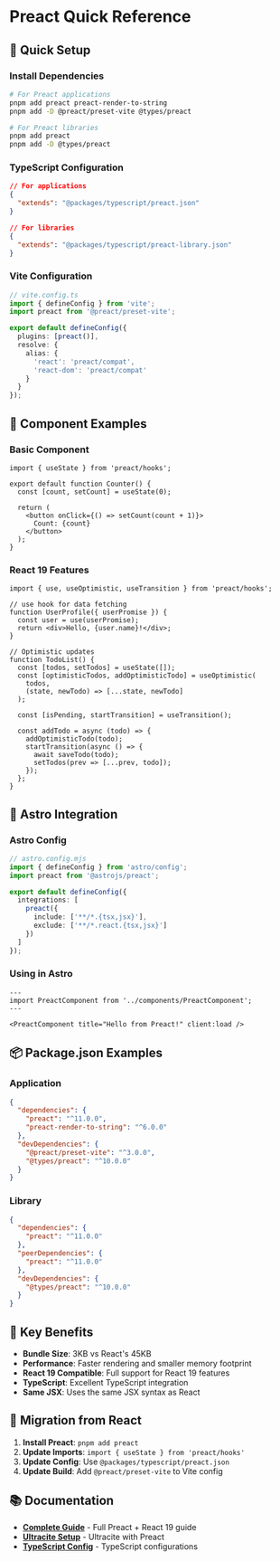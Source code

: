 # Preact Quick Reference

## 🚀 Quick Setup

### Install Dependencies
```bash
# For Preact applications
pnpm add preact preact-render-to-string
pnpm add -D @preact/preset-vite @types/preact

# For Preact libraries
pnpm add preact
pnpm add -D @types/preact
```

### TypeScript Configuration
```json
// For applications
{
  "extends": "@packages/typescript/preact.json"
}

// For libraries
{
  "extends": "@packages/typescript/preact-library.json"
}
```

### Vite Configuration
```typescript
// vite.config.ts
import { defineConfig } from 'vite';
import preact from '@preact/preset-vite';

export default defineConfig({
  plugins: [preact()],
  resolve: {
    alias: {
      'react': 'preact/compat',
      'react-dom': 'preact/compat'
    }
  }
});
```

## 📝 Component Examples

### Basic Component
```tsx
import { useState } from 'preact/hooks';

export default function Counter() {
  const [count, setCount] = useState(0);
  
  return (
    <button onClick={() => setCount(count + 1)}>
      Count: {count}
    </button>
  );
}
```

### React 19 Features
```tsx
import { use, useOptimistic, useTransition } from 'preact/hooks';

// use hook for data fetching
function UserProfile({ userPromise }) {
  const user = use(userPromise);
  return <div>Hello, {user.name}!</div>;
}

// Optimistic updates
function TodoList() {
  const [todos, setTodos] = useState([]);
  const [optimisticTodos, addOptimisticTodo] = useOptimistic(
    todos,
    (state, newTodo) => [...state, newTodo]
  );
  
  const [isPending, startTransition] = useTransition();
  
  const addTodo = async (todo) => {
    addOptimisticTodo(todo);
    startTransition(async () => {
      await saveTodo(todo);
      setTodos(prev => [...prev, todo]);
    });
  };
}
```

## 🔧 Astro Integration

### Astro Config
```typescript
// astro.config.mjs
import { defineConfig } from 'astro/config';
import preact from '@astrojs/preact';

export default defineConfig({
  integrations: [
    preact({
      include: ['**/*.{tsx,jsx}'],
      exclude: ['**/*.react.{tsx,jsx}']
    })
  ]
});
```

### Using in Astro
```astro
---
import PreactComponent from '../components/PreactComponent';
---

<PreactComponent title="Hello from Preact!" client:load />
```

## 📦 Package.json Examples

### Application
```json
{
  "dependencies": {
    "preact": "^11.0.0",
    "preact-render-to-string": "^6.0.0"
  },
  "devDependencies": {
    "@preact/preset-vite": "^3.0.0",
    "@types/preact": "^10.0.0"
  }
}
```

### Library
```json
{
  "dependencies": {
    "preact": "^11.0.0"
  },
  "peerDependencies": {
    "preact": "^11.0.0"
  },
  "devDependencies": {
    "@types/preact": "^10.0.0"
  }
}
```

## 🎯 Key Benefits

- **Bundle Size**: 3KB vs React's 45KB
- **Performance**: Faster rendering and smaller memory footprint
- **React 19 Compatible**: Full support for React 19 features
- **TypeScript**: Excellent TypeScript integration
- **Same JSX**: Uses the same JSX syntax as React

## 🔄 Migration from React

1. **Install Preact**: `pnpm add preact`
2. **Update Imports**: `import { useState } from 'preact/hooks'`
3. **Update Config**: Use `@packages/typescript/preact.json`
4. **Update Build**: Add `@preact/preset-vite` to Vite config

## 📚 Documentation

- **[Complete Guide](./preact-react19-compatibility-guide.md)** - Full Preact + React 19 guide
- **[Ultracite Setup](./ultracite-astro-multi-framework-setup.md)** - Ultracite with Preact
- **[TypeScript Config](./typescript-config-package-readme.md)** - TypeScript configurations
